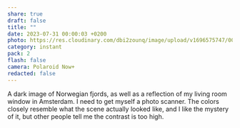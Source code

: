 ```yaml
---
share: true
draft: false
title: ""
date: 2023-07-31 00:00:03 +0200
photo: https://res.cloudinary.com/dbi2zounq/image/upload/v1696575747/009_iyng7e.jpg
category: instant
pack: 2
flash: false
camera: Polaroid Now+
redacted: false
---
```


A dark image of Norwegian fjords, as well as a reflection of my living room window in Amsterdam. I need to get myself a photo scanner. The colors closely resemble what the scene actually looked like, and I like the mystery of it, but other people tell me the contrast is too high.